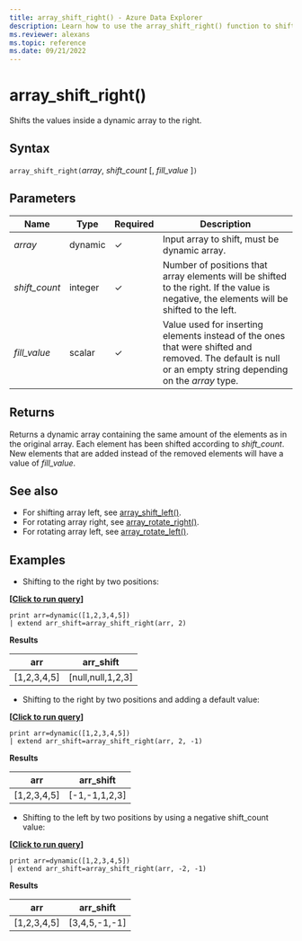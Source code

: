 ```yaml
---
title: array_shift_right() - Azure Data Explorer
description: Learn how to use the array_shift_right() function to shift values inside a dynamic array to the right.
ms.reviewer: alexans
ms.topic: reference
ms.date: 09/21/2022
---
```

# array_shift_right()

Shifts the values inside a dynamic array to the right.

## Syntax

`array_shift_right(`*array*, *shift_count* [, *fill_value* ]`)`

## Parameters

| Name | Type | Required | Description |
|--|--|--|--|
|*array* | dynamic |&check; | Input array to shift, must be dynamic array.|
|*shift_count* | integer | &check; | Number of positions that array elements will be shifted to the right. If the value is negative, the elements will be shifted to the left. |
|*fill_value* | scalar | &check; | Value used for inserting elements instead of the ones that were shifted and removed. The default is null or an empty string depending on the *array* type.|

## Returns

Returns a dynamic array containing the same amount of the elements as in the original array. Each element has been shifted according to *shift_count*. New elements that are added instead of the removed elements will have a value of *fill_value*.

## See also

* For shifting array left, see [array_shift_left()](array_shift_leftfunction.md).
* For rotating array right, see [array_rotate_right()](array_rotate_rightfunction.md).
* For rotating array left, see [array_rotate_left()](array_rotate_leftfunction.md).

## Examples

* Shifting to the right by two positions:

**\[**[**Click to run query**](https://dataexplorer.azure.com/clusters/help/databases/Samples?query=H4sIAAAAAAAAAysoyswrUUgsKrJNqcxLzM1M1og21DHSMdYx0TGN1eTlqlFIrShJzUsBKYkvzshMK7EFshIrIez4osz0jBINoIiOgpEmAKRlW6FMAAAA)**\]**

```kusto
print arr=dynamic([1,2,3,4,5])
| extend arr_shift=array_shift_right(arr, 2)
```

**Results**

|arr|arr_shift|
|---|---|
|[1,2,3,4,5]|[null,null,1,2,3]|

* Shifting to the right by two positions and adding a default value:

**\[**[**Click to run query**](https://dataexplorer.azure.com/clusters/help/databases/Samples?query=H4sIAAAAAAAAAysoyswrUUgsKrJNqcxLzM1M1og21DHSMdYx0TGN1eTlqlFIrShJzUsBKYkvzshMK7EFshIrIez4osz0jBINoIiOgpGOgq6hJgBHJWeJUAAAAA==)**\]**

```kusto
print arr=dynamic([1,2,3,4,5])
| extend arr_shift=array_shift_right(arr, 2, -1)
```

**Results**

|arr|arr_shift|
|---|---|
|[1,2,3,4,5]|[-1,-1,1,2,3]|

* Shifting to the left by two positions by using a negative shift_count value:

**\[**[**Click to run query**](https://dataexplorer.azure.com/clusters/help/databases/Samples?query=H4sIAAAAAAAAAysoyswrUUgsKrJNqcxLzM1M1og21DHSMdYx0TGN1eTlqlFIrShJzUsBKYkvzshMK7EFshIrIez4osz0jBINoIiOgq4REBtqAgCqvHZwUQAAAA==)**\]**

```kusto
print arr=dynamic([1,2,3,4,5])
| extend arr_shift=array_shift_right(arr, -2, -1)
```

**Results**

|arr|arr_shift|
|---|---|
|[1,2,3,4,5]|[3,4,5,-1,-1]|
